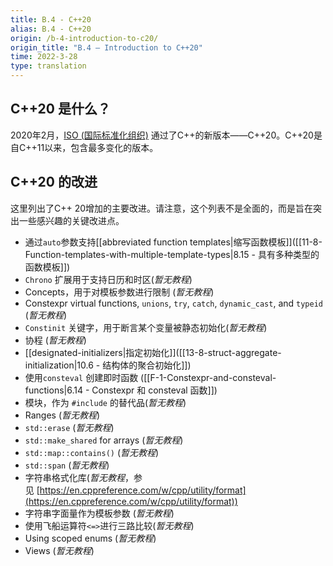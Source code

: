 ```yaml
---
title: B.4 - C++20
alias: B.4 - C++20
origin: /b-4-introduction-to-c20/
origin_title: "B.4 — Introduction to C++20"
time: 2022-3-28
type: translation
---
```




## C++20 是什么？

2020年2月，[ISO (国际标准化组织)](https://www.iso.org/home.html) 通过了C++的新版本——C++20。C++20是自C++11以来，包含最多变化的版本。

## C++20 的改进

这里列出了C++ 20增加的主要改进。请注意，这个列表不是全面的，而是旨在突出一些感兴趣的关键改进点。

-  通过`auto`参数支持[[abbreviated function templates|缩写函数模板]]([[11-8-Function-templates-with-multiple-template-types|8.15 - 具有多种类型的函数模板]])
-   `Chrono` 扩展用于支持日历和时区(*暂无教程*)
-   Concepts，用于对模板参数进行限制 (*暂无教程*)
-   Constexpr virtual functions, `unions`, `try`, `catch`, `dynamic_cast`, and `typeid` (*暂无教程*)
-   `Constinit` 关键字，用于断言某个变量被静态初始化(*暂无教程*)
-   协程 (*暂无教程*)
-   [[designated-initializers|指定初始化]]([[13-8-struct-aggregate-initialization|10.6 - 结构体的聚合初始化]])
-   使用`consteval` 创建即时函数 ([[F-1-Constexpr-and-consteval-functions|6.14 - Constexpr 和 consteval 函数]])
-   模块，作为 `#include` 的替代品(*暂无教程*)
-   Ranges (*暂无教程*)
-   `std::erase` (*暂无教程*)
-   `std::make_shared` for arrays (*暂无教程*)
-   `std::map::contains()` (*暂无教程*)
-   `std::span` (*暂无教程*)
-   字符串格式化库(*暂无教程*，参见 [https://en.cppreference.com/w/cpp/utility/format](https://en.cppreference.com/w/cpp/utility/format))
-   字符串字面量作为模板参数 (*暂无教程*)
-   使用飞船运算符`<=>`进行三路比较(*暂无教程*)
-   Using scoped enums (*暂无教程*)
-   Views (*暂无教程*)